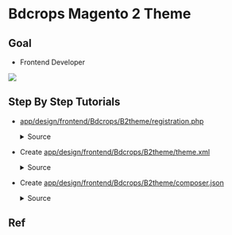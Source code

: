 # Bdcrops Magento 2 Theme



## Goal

- Frontend Developer




![](docs/attributeSet.png)


## Step By Step Tutorials

- [app/design/frontend/Bdcrops/B2theme/registration.php](registration.php)

    <details><summary>Source</summary>

      ```
      <?php
      use \Magento\Framework\Component\ComponentRegistrar;
      ComponentRegistrar::register(
          ComponentRegistrar::THEME, 'frontend/Bdcrops/b2theme', __DIR__
      );

      ```
    </details>


- Create [app/design/frontend/Bdcrops/B2theme/theme.xml](theme.xml)

  <details><summary>Source</summary>

      ```
        <?xml version="1.0"?>
        <theme xmlns:xsi="http://www.w3.org/2001/XMLSchema-instance" xsi:noNamespaceSchemaLocation="urn:magento:framework:Config/etc/theme.xsd">
            <title>Bdcrops B2theme</title>
            <parent>Magento/blank</parent>
            <media> <preview_image/> </media>
        </theme>{
        "name": "bdcrops/theme-frontend-b2theme",
        "description": "N/A",
        "config": {
          "sort-packages": true
        },
        "require": {
          "php": "~7.1.3||~7.2.0||~7.3.0",
          "magento/framework": "102.0.*",
          "magento/theme-frontend-blank": "100.3.*"
        },
        "type": "magento2-theme",
        "license": [
          "OSL-3.0",
          "AFL-3.0"
        ],
        "autoload": {
          "files": [
              "registration.php"
          ]
        },
        "version": "100.3.3"
        }
      ```
  </details>

- Create [app/design/frontend/Bdcrops/B2theme/composer.json](composer.json)

  <details><summary>Source</summary>

      ```
      {
          "name": "bdcrops/theme-frontend-b2theme",
          "description": "N/A",
          "config": {
              "sort-packages": true
          },
          "require": {
              "php": "~7.1.3||~7.2.0||~7.3.0",
              "magento/framework": "102.0.*",
              "magento/theme-frontend-blank": "100.3.*"
          },
          "type": "magento2-theme",
          "license": [
              "OSL-3.0",
              "AFL-3.0"
          ],
          "autoload": {
              "files": [
                  "registration.php"
              ]
          },
          "version": "100.3.3"
      }
      ```
  </details>

## Ref
